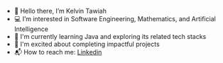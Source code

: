 
<!-- 
<h1 align="left">Hi there, I'm Kelvin Tawiah <img src="https://user-images.githubusercontent.com/1303154/88677602-1635ba80-d120-11ea-84d8-d263ba5fc3c0.gif" width="28px" height="28px" alt="hi"></h1>

🚀 Check out my new portfolio [here](https://kelvintawiahdev.vercel.app/) -->

<!--
### Connect with me

[![Twitter Badge](https://img.shields.io/badge/-@Walker-1ca0f1?style=flat&labelColor=1ca0f1&logo=twitter&logoColor=white&link=https://twitter.com/KelvinTawiah928)](https://twitter.com/KelvinTawiah928) 
[![Linkedin Badge](https://img.shields.io/badge/-ktawiah-0e76a8?style=flat&labelColor=0e76a8&logo=linkedin&logoColor=white)](https://www.linkedin.com/in/ktawiah/) [![Instagram Badge](https://img.shields.io/badge/-@kellywalker-e84393?style=flat&labelColor=e84393&logo=instagram&logoColor=white)](https://www.instagram.com/walkr.k/)
[![Mail Badge](https://img.shields.io/badge/-kelvintawiah-c0392b?style=flat&labelColor=c0392b&logo=gmail&logoColor=white)](mailto:kelivntawiah224@gmail.com)
### What I currently do
-->


- 👋 Hello there, I’m Kelvin Tawiah
- 💻 I’m interested in Software Engineering, Mathematics, and Artificial Intelligence
- 🌱 I'm currently learning Java and exploring its related tech stacks
- 🚀 I'm excited about completing impactful projects
- 📬 How to reach me: [Linkedin](https://linkedin.com/in/ktawiah)
<!-- - ⚡ Fun fact: When I kick back and relax, video games and anime are my go-to.🎮




### Languages, Frameworks, and Tools
<foreignObject width="100%" height="100%">
  <div xmlns="http://www.w3.org/1999/xhtml">
    <div class="tools">
      <img
        alt="HTML5"
        width="45px"
        title="HTML"
        src="https://raw.githubusercontent.com/github/explore/80688e429a7d4ef2fca1e82350fe8e3517d3494d/topics/html/html.png"
      />
      <img
        alt="CSS"
        width="45px"
        title="CSS"
        src="https://raw.githubusercontent.com/github/explore/80688e429a7d4ef2fca1e82350fe8e3517d3494d/topics/css/css.png?size=48"
      />
      <img
        alt="Python"
        title="Python"
        width="45px"
        src="https://cdn.jsdelivr.net/gh/devicons/devicon/icons/python/python-original.svg"
      />
      <img
        alt="tailwind"
        title="tailwindcss"
        width="56px"
        src="https://github.com/tailwindlabs.png?size=40"
      />
      <img
        alt="JavaScript"
        width="36px"
        title="Javascript"
        src="https://raw.githubusercontent.com/github/explore/80688e429a7d4ef2fca1e82350fe8e3517d3494d/topics/javascript/javascript.png?size=48"
      />
      <img
        alt="github"
        width="36px"
        title="typescript"
        src="https://cdn.jsdelivr.net/gh/devicons/devicon/icons/typescript/typescript-original.svg"
      />
      <img
        alt="nextjs"
        width="45px"
        title="nextjs"
        src="https://cdn.jsdelivr.net/gh/devicons/devicon/icons/nextjs/nextjs-original.svg"
      />
      <img
        alt="django"
        width="45px"
        title="django"
        src="https://cdn.jsdelivr.net/gh/devicons/devicon@latest/icons/django/django-plain.svg"
      />
      <img
        src="https://raw.githubusercontent.com/devicons/devicon/master/icons/amazonwebservices/amazonwebservices-original-wordmark.svg"
        alt="aws"
        width="45px"
        title="AWS"
      />
      <img
        src="https://www.vectorlogo.zone/logos/sqlite/sqlite-icon.svg"
        alt="sqlite"
        title="sqlite"
        width="45px"
      />
      <img
        alt="github"
        width="45px"
        title="github"
        src="https://cdn.jsdelivr.net/gh/devicons/devicon@latest/icons/postgresql/postgresql-plain.svg"
      />
      <img
        alt="docker"
        width="49px"
        title="Docker"
        src="https://cdn.jsdelivr.net/gh/devicons/devicon/icons/docker/docker-original.svg"
      />
      <img
        alt="figma"
        width="38px"
        title="figma"
        src="https://cdn.jsdelivr.net/gh/devicons/devicon/icons/figma/figma-original.svg"
      />
      <img
        alt="github"
        title="git"
        width="42px"
        src="https://cdn.jsdelivr.net/gh/devicons/devicon/icons/git/git-original.svg"
      />
  </div>
</foreignObject>
 <br/>
<details>
<summary style="font-weight:bold;font-size: 1.1rem">
  View Stats
</summary>
<br/> -->
  
<!--<img align="center" src="https://github-readme-streak-stats.herokuapp.com/?user=ktawiah" alt="ktawiah" />
<br /> <br/>

<p>&nbsp;<img align="center" src="https://github-readme-stats.vercel.app/api?username=ktawiah&show_icons=true&locale=en" alt="ktawiah" /></p>
</details> -->
